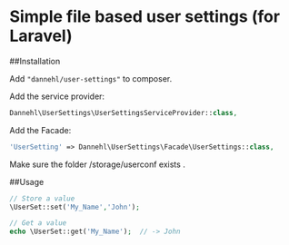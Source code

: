 # Simple file based user settings (for Laravel)


##Installation

Add `"dannehl/user-settings"` to composer.

Add the service provider:

```php
Dannehl\UserSettings\UserSettingsServiceProvider::class,
```

Add the Facade:

```php
'UserSetting' => Dannehl\UserSettings\Facade\UserSettings::class,
```

Make sure the folder /storage/userconf exists .

##Usage

```php
// Store a value
\UserSet::set('My_Name','John');

// Get a value
echo \UserSet::get('My_Name');  // -> John
```